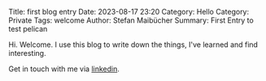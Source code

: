 Title: first blog entry
Date: 2023-08-17 23:20
Category: Hello
Category: Private
Tags: welcome
Author: Stefan Maibücher
Summary: First Entry to test pelican



Hi. Welcome. I use this blog to write down the things, I've learned and find interesting.

Get in touch with me via [linkedin](https://www.linkedin.com/in/stefan-maib%C3%BCcher-38b066178/).
